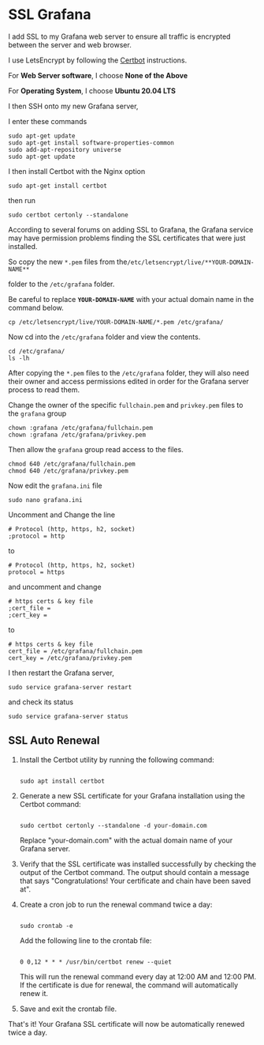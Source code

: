 # SSL Grafana

I add SSL to my Grafana web server to ensure all traffic is encrypted between the server and web browser.

I use LetsEncrypt by following the [Certbot](https://certbot.eff.org/) instructions.

For **Web Server software**, I choose **None of the Above**

For **Operating System**, I choose **Ubuntu 20.04 LTS**

I then SSH onto my new Grafana server,

I enter these commands

```
sudo apt-get update
sudo apt-get install software-properties-common
sudo add-apt-repository universe
sudo apt-get update
```

I then install Certbot with the Nginx option

```
sudo apt-get install certbot
```

then run

```
sudo certbot certonly --standalone
```

According to several forums on adding SSL to Grafana, the Grafana service may have permission problems finding the SSL certificates that were just installed.

So copy the new `*.pem` files from the`/etc/letsencrypt/live/**YOUR-DOMAIN-NAME**`

folder to the `/etc/grafana` folder.

Be careful to replace **`YOUR-DOMAIN-NAME`** with your actual domain name in the command below.

```
cp /etc/letsencrypt/live/YOUR-DOMAIN-NAME/*.pem /etc/grafana/
```

Now cd into the `/etc/grafana` folder and view the contents.

```
cd /etc/grafana/
ls -lh
```

After copying the `*.pem` files to the `/etc/grafana` folder, they will also need their owner and access permissions edited in order for the Grafana server process to read them.

Change the owner of the specific `fullchain.pem` and `privkey.pem` files to the `grafana` group

```
chown :grafana /etc/grafana/fullchain.pem
chown :grafana /etc/grafana/privkey.pem
```

Then allow the `grafana` group read access to the files.

```
chmod 640 /etc/grafana/fullchain.pem
chmod 640 /etc/grafana/privkey.pem
```

Now edit the `grafana.ini` file

```
sudo nano grafana.ini
```

Uncomment and Change the line

```
# Protocol (http, https, h2, socket)
;protocol = http
```

to

```
# Protocol (http, https, h2, socket)
protocol = https
```

and uncomment and change

```
# https certs & key file
;cert_file =
;cert_key =
```

to

```
# https certs & key file
cert_file = /etc/grafana/fullchain.pem
cert_key = /etc/grafana/privkey.pem
```

I then restart the Grafana server,

```
sudo service grafana-server restart
```

and check its status

```
sudo service grafana-server status
```

## SSL Auto Renewal

1. Install the Certbot utility by running the following command:
    
    ```
    
    sudo apt install certbot
    ```
    
2. Generate a new SSL certificate for your Grafana installation using the Certbot command:
    
    ```
    
    sudo certbot certonly --standalone -d your-domain.com
    ```
    
    Replace "your-domain.com" with the actual domain name of your Grafana server.
    
3. Verify that the SSL certificate was installed successfully by checking the output of the Certbot command. The output should contain a message that says "Congratulations! Your certificate and chain have been saved at".
4. Create a cron job to run the renewal command twice a day:
    
    ```
    
    sudo crontab -e
    ```
    
    Add the following line to the crontab file:
    
    ```
    
    0 0,12 * * * /usr/bin/certbot renew --quiet
    ```
    
    This will run the renewal command every day at 12:00 AM and 12:00 PM. If the certificate is due for renewal, the command will automatically renew it.
    
5. Save and exit the crontab file.

That's it! Your Grafana SSL certificate will now be automatically renewed twice a day.
